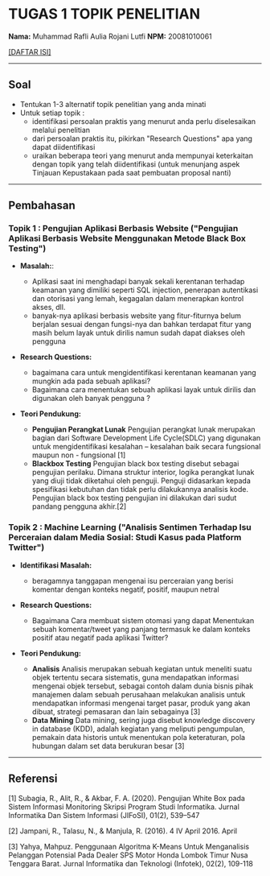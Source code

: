 # TUGAS 1 TOPIK PENELITIAN

**Nama:** Muhammad Rafli Aulia Rojani Lutfi
**NPM:**  20081010061  

[[DAFTAR ISI]](../README.md)

----

## Soal

* Tentukan 1-3 alternatif topik penelitian yang anda minati
* Untuk setiap topik :
  * identifikasi persoalan praktis yang menurut anda perlu diselesaikan melalui penelitian
  * dari persoalan praktis itu, pikirkan "Research Questions" apa yang dapat diidentifikasi
  * uraikan beberapa teori yang menurut anda mempunyai keterkaitan dengan topik yang telah diidentifikasi (untuk menunjang aspek Tinjauan Kepustakaan pada saat pembuatan proposal nanti)

----

## Pembahasan

### Topik 1 : Pengujian Aplikasi Berbasis Website ("Pengujian Aplikasi Berbasis Website Menggunakan Metode Black Box Testing")

* **Masalah:**:
  * Aplikasi saat ini menghadapi banyak sekali kerentanan terhadap keamanan yang dimiliki seperti SQL injection, penerapan autentikasi dan otorisasi yang lemah, kegagalan dalam menerapkan kontrol akses, dll.
  * banyak-nya aplikasi berbasis website yang fitur-fiturnya belum berjalan sesuai dengan fungsi-nya dan bahkan terdapat fitur yang masih belum layak untuk dirilis namun sudah dapat diakses oleh pengguna

* **Research Questions:**
  * bagaimana cara untuk mengidentifikasi kerentanan keamanan yang mungkin ada pada sebuah aplikasi?
  * Bagaimana cara menentukan sebuah aplikasi layak untuk dirilis dan digunakan oleh banyak pengguna ?

* **Teori Pendukung:**
  * **Pengujian Perangkat Lunak**
  Pengujian perangkat lunak merupakan bagian dari Software Development Life Cycle(SDLC) yang digunakan untuk mengidentifikasi kesalahan – kesalahan baik secara fungsional maupun non - fungsional [1]
  * **Blackbox Testing**
  Pengujian black box testing disebut sebagai pengujian perilaku. Dimana struktur interior, logika perangkat lunak yang diuji tidak diketahui oleh penguji. Penguji didasarkan kepada spesifikasi kebutuhan dan tidak perlu dilakukannya analisis kode. Pengujian black box testing pengujian ini dilakukan dari sudut pandang pengguna akhir.[2]

### Topik 2 : Machine Learning ("Analisis Sentimen Terhadap Isu Perceraian dalam Media Sosial: Studi Kasus pada Platform Twitter")

* **Identifikasi Masalah:**
  * beragamnya tanggapan mengenai isu perceraian yang berisi komentar dengan konteks negatif, positif, maupun netral

* **Research Questions:**
  * Bagaimana Cara membuat sistem otomasi yang dapat Menentukan sebuah komentar/tweet yang panjang termasuk ke dalam konteks positif atau negatif pada aplikasi Twitter?
  
* **Teori Pendukung:**
  * **Analisis**
    Analisis merupakan sebuah kegiatan untuk  meneliti suatu objek tertentu secara sistematis, guna mendapatkan informasi mengenai objek tersebut, sebagai contoh dalam dunia bisnis pihak manajemen dalam sebuah perusahaan melakukan analisis untuk mendapatkan informasi mengenai target pasar, produk yang akan dibuat, strategi pemasaran dan lain sebagainya [3]
  * **Data Mining**
    Data mining, sering juga disebut knowledge discovery in database (KDD), adalah kegiatan yang  meliputi pengumpulan, pemakain data historis  untuk menentukan pola keteraturan, pola hubungan dalam set data berukuran besar [3]

----

## Referensi

[1] Subagia, R., Alit, R., & Akbar, F. A. (2020). Pengujian White Box pada Sistem Informasi Monitoring Skripsi Program Studi Informatika. Jurnal Informatika Dan Sistem Informasi (JIFoSI), 01(2), 539–547

[2] Jampani, R., Talasu, N., & Manjula, R. (2016). 4 IV April 2016. April

[3] Yahya, Mahpuz. Penggunaan Algoritma K-Means Untuk Menganalisis Pelanggan Potensial Pada Dealer SPS Motor Honda Lombok Timur Nusa Tenggara Barat. Jurnal Informatika dan Teknologi (Infotek), 02(2), 109-118
